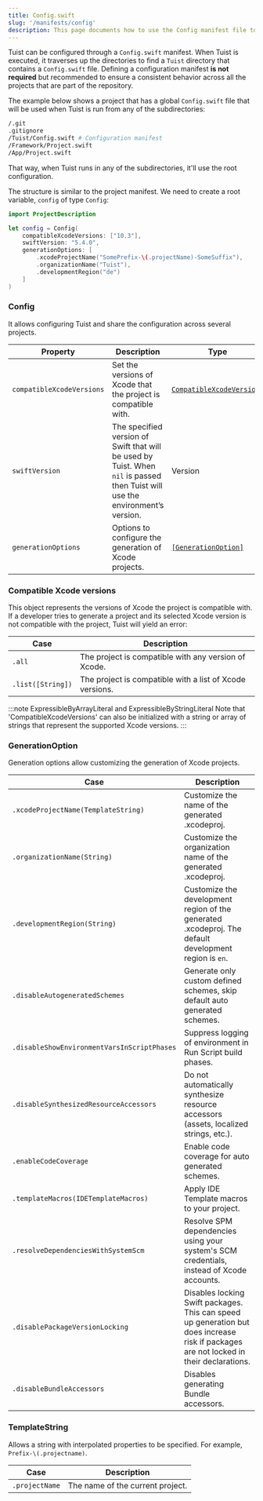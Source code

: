 ```yaml
---
title: Config.swift
slug: '/manifests/config'
description: This page documents how to use the Config manifest file to configure Tuist's functionalities globally.
---
```


Tuist can be configured through a `Config.swift` manifest.
When Tuist is executed, it traverses up the directories to find a `Tuist` directory that contains a `Config.swift` file.
Defining a configuration manifest **is not required** but recommended to ensure a consistent behavior across all the projects that are part of the repository.

The example below shows a project that has a global `Config.swift` file that will be used when Tuist is run from any of the subdirectories:

```bash
/.git
.gitignore
/Tuist/Config.swift # Configuration manifest
/Framework/Project.swift
/App/Project.swift
```

That way, when Tuist runs in any of the subdirectories, it'll use the root configuration.

The structure is similar to the project manifest. We need to create a root variable, `config` of type `Config`:

```swift
import ProjectDescription

let config = Config(
    compatibleXcodeVersions: ["10.3"],
    swiftVersion: "5.4.0",
    generationOptions: [
        .xcodeProjectName("SomePrefix-\(.projectName)-SomeSuffix"),
        .organizationName("Tuist"),
        .developmentRegion("de")
    ]
)
```

### Config

It allows configuring Tuist and share the configuration across several projects.

| Property                  | Description                                                                                                                    | Type                                                    | Required | Default |
| ------------------------- | ------------------------------------------------------------------------------------------------------------------------------ | ------------------------------------------------------- | -------- | ------- |
| `compatibleXcodeVersions` | Set the versions of Xcode that the project is compatible with.                                                                 | [`CompatibleXcodeVersions`](#compatible-xcode-versions) | No       | `.all`  |
| `swiftVersion`            | The specified version of Swift that will be used by Tuist. When `nil` is passed then Tuist will use the environment’s version. | Version                                                 | No       |         |
| `generationOptions`       | Options to configure the generation of Xcode projects.                                                                         | [`[GenerationOption]`](#generationoption)               | No       | `[]`    |

### Compatible Xcode versions

This object represents the versions of Xcode the project is compatible with. If a developer tries to generate a project and its selected Xcode version is not compatible with the project, Tuist will yield an error:

| Case              | Description                                              |
| ----------------- | -------------------------------------------------------- |
| `.all`            | The project is compatible with any version of Xcode.     |
| `.list([String])` | The project is compatible with a list of Xcode versions. |

:::note ExpressibleByArrayLiteral and ExpressibleByStringLiteral
Note that 'CompatibleXcodeVersions' can also be initialized with a string or array of strings that represent the supported Xcode versions.
:::

### GenerationOption

Generation options allow customizing the generation of Xcode projects.

| Case                                        | Description                                                                                                                            |
| ------------------------------------------- | -------------------------------------------------------------------------------------------------------------------------------------- |
| `.xcodeProjectName(TemplateString)`         | Customize the name of the generated .xcodeproj.                                                                                        |
| `.organizationName(String)`                 | Customize the organization name of the generated .xcodeproj.                                                                           |
| `.developmentRegion(String)`                | Customize the development region of the generated .xcodeproj. The default development region is `en`.                                  |
| `.disableAutogeneratedSchemes`              | Generate only custom defined schemes, skip default auto generated schemes.                                                             |
| `.disableShowEnvironmentVarsInScriptPhases` | Suppress logging of environment in Run Script build phases.                                                                            |
| `.disableSynthesizedResourceAccessors`      | Do not automatically synthesize resource accessors (assets, localized strings, etc.).                                                  |
| `.enableCodeCoverage`                       | Enable code coverage for auto generated schemes.                                                                                       |
| `.templateMacros(IDETemplateMacros)`        | Apply IDE Template macros to your project.                                                                                             |
| `.resolveDependenciesWithSystemScm`         | Resolve SPM dependencies using your system's SCM credentials, instead of Xcode accounts.                                               |
| `.disablePackageVersionLocking`             | Disables locking Swift packages. This can speed up generation but does increase risk if packages are not locked in their declarations. |
| `.disableBundleAccessors`             | Disables generating Bundle accessors. |

### TemplateString

Allows a string with interpolated properties to be specified. For example, `Prefix-\(.projectname)`.

| Case           | Description                      |
| -------------- | -------------------------------- |
| `.projectName` | The name of the current project. |
